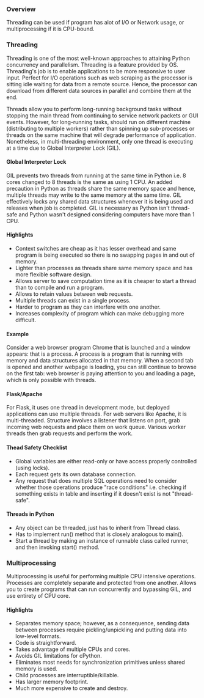 ### Overview
Threading can be used if program has alot of I/O or Network usage, or multiprocessing if it is CPU-bound. 

### Threading
Threading is one of the most well-known approaches to attaining Python concurrency and parallelism. Threading is a feature provided by OS. Threading's job is to enable applications to be more responsive to user input. Perfect for I/O operations such as web scraping as the processor is sitting idle waiting for data from a remote source. Hence, the processor can download from different data sources in parallel and combine them at the end.

Threads allow you to perform long-running background tasks without stopping the main thread from continuing to service network packets or GUI events. However, for long-running tasks, should run on different machine (distributing to multiple workers) rather than spinning up sub-processes or threads on the same machine that will degrade performance of application. Nonetheless, in multi-threading environment, only one thread is executing at a time due to Global Interpreter Lock (GIL).

#### Global Interpreter Lock
GIL prevents two threads from running at the same time in Python i.e. 8 cores changed to 8 threads is the same as using 1 CPU. An added precaution in Python as threads share the same memory space and hence, multiple threads may write to the same memory at the same time. GIL effectively locks any shared data structures whenever it is being used and releases when job is completed. GIL is necessary as Python isn't thread-safe and Python wasn't designed considering computers have more than 1 CPU.

#### Highlights
- Context switches are cheap as it has lesser overhead and same program is being executed so there is no swapping pages in and out of memory.
- Lighter than processes as threads share same memory space and has more flexible software design.
- Allows server to save computation time as it is cheaper to start a thread than to compile and run a program.
- Allows to retain values between web requests. 
- Multiple threads can exist in a single process.
- Harder to program as they can interfere with one another.
- Increases complexity of program which can make debugging more difficult. 

#### Example
Consider a web browser program Chrome that is launched and a window appears: that is a process. A process is a program that is running with memory and data structures allocated in that memory. When a second tab is opened and another webpage is loading, you can still continue to browse on the first tab: web browser is paying attention to you and loading a page, which is only possible with threads. 

#### Flask/Apache
For Flask, it uses one thread in development mode, but deployed applications can use multiple threads. For web servers like Apache, it is multi-threaded. Structure involves a listener that listens on port, grab incoming web requests and place them on work queue. Various worker threads then grab requests and perform the work.

#### Thead Safety Checklist
- Global variables are either read-only or have access properly controlled (using locks).
- Each request gets its own database connection.
- Any request that does multiple SQL operations need to consider whether those operations produce "race conditions" i.e. checking if something exists in table and inserting if it doesn't exist is not "thread-safe". 

#### Threads in Python
- Any object can be threaded, just has to inherit from Thread class.
- Has to implement run() method that is closely analogous to main().
- Start a thread by making an instance of runnable class called runner, and then invoking start() method.

### Multiprocessing
Multiprocessing is useful for performing multiple CPU intensive operations. Processes are completely separate and protected from one another. Allows you to create programs that can run concurrently and bypassing GIL, and use entirety of CPU core. 

#### Highlights
- Separates memory space; however, as a consequence, sending data between processes require pickling/unpickling and putting data into low-level formats.
- Code is straightforward.
- Takes advantage of multiple CPUs and cores.
- Avoids GIL limitations for cPython.
- Eliminates most needs for synchronization primitives unless shared memory is used.
- Child processes are interruptible/killable.
- Has larger memory footprint.
- Much more expensive to create and destroy.

